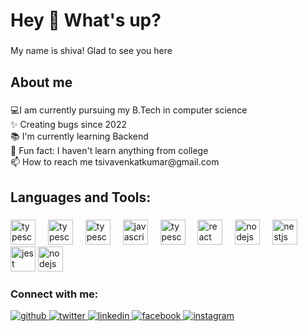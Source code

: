 <h1 align="left">Hey 👋 What's up?</h1>

###

<p align="left">My name is shiva! Glad to see you here </p>

###

<h2 align="left">About me</h2>

###

<p align="left">💻I am currently pursuing my B.Tech in computer science<br>✨ Creating bugs since 2022<br>📚 I'm currently learning Backend<br>🎲 Fun fact: I haven't learn anything from college<br>📫 How to reach me tsivavenkatkumar@gmail.com</p>

###

<h2 align="left">Languages and Tools:</h2>

###

<div align="left">
   <img src="https://cdn.jsdelivr.net/gh/devicons/devicon/icons/java/java-original.svg" height="40" alt="typescript logo"  />
  <img width="12" />
  <img src="https://cdn.jsdelivr.net/gh/devicons/devicon/icons/html5/html5-original.svg" height="40" alt="typescript logo"  />
  <img width="12" />
  <img src="https://cdn.jsdelivr.net/gh/devicons/devicon/icons/css3/css3-original.svg" height="40" alt="typescript logo"  />
  <img width="12" />
  <img src="https://cdn.jsdelivr.net/gh/devicons/devicon/icons/javascript/javascript-original.svg" height="40" alt="javascript logo"  />
  <img width="12" />
  <img src="https://cdn.jsdelivr.net/gh/devicons/devicon/icons/tailwindcss/tailwindcss-original.svg" height="40" alt="typescript logo"  />
  <img width="12" />
  <img src="https://cdn.jsdelivr.net/gh/devicons/devicon/icons/react/react-original.svg" height="40" alt="react logo"  />
  <img width="12" />
  <img src="https://cdn.jsdelivr.net/gh/devicons/devicon/icons/nodejs/nodejs-original.svg" height="40" alt="nodejs logo"  />
  <img width="12" />
  <img src="https://profilinator.rishav.dev/skills-assets/express-original-wordmark.svg" height="40" alt="nestjs logo"  />
  <img width="12" />
  <img src="https://profilinator.rishav.dev/skills-assets/mysql-original-wordmark.svg" height="40" alt="jest logo"  />
  <img src="https://cdn.jsdelivr.net/gh/devicons/devicon/icons/mongodb/mongodb-original.svg" height="40" alt="nodejs logo"  />
  <img width="12" />
</div>
<h3 align="left">Connect with me:</h3>
<div align="left">
<a href="https://github.com/shiva221324/shiva221324/" target="_blank">
<img src=https://img.shields.io/badge/github-%2324292e.svg?&style=for-the-badge&logo=github&logoColor=white alt=github style="margin-bottom: 5px;" />
</a>
<a href="" target="_blank">
<img src=https://img.shields.io/badge/twitter-%2300acee.svg?&style=for-the-badge&logo=twitter&logoColor=white alt=twitter style="margin-bottom: 5px;" />
</a>
<a href="" target="_blank">
<a href="https://linkedin.com/in/rishavanand" target="_blank">
<img src=https://img.shields.io/badge/linkedin-%231E77B5.svg?&style=for-the-badge&logo=linkedin&logoColor=white alt=linkedin style="margin-bottom: 5px;" />
</a>
<a href="" target="_blank">
<img src=https://img.shields.io/badge/facebook-%232E87FB.svg?&style=for-the-badge&logo=facebook&logoColor=white alt=facebook style="margin-bottom: 5px;" />
</a>
<a href="" target="_blank">
<img src=https://img.shields.io/badge/instagram-%23000000.svg?&style=for-the-badge&logo=instagram&logoColor=white alt=instagram style="margin-bottom: 5px;" />
</a>  
</div>  

